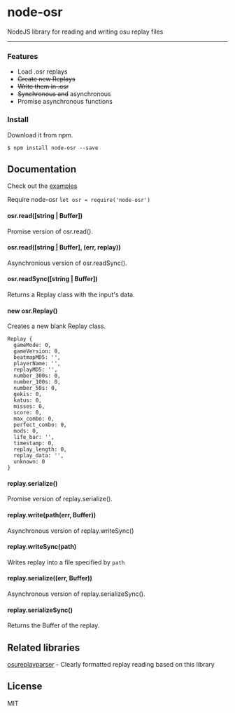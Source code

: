 # node-osr
NodeJS library for reading and writing osu replay files

---

### Features

* Load .osr replays
* ~~Create new Replays~~
* ~~Write them in .osr~~
* ~~Synchronous and~~ asynchronous 
* Promise asynchronous functions

### Install

Download it from npm.

`$ npm install node-osr --save`

## Documentation
Check out the [examples](./examples)

Require node-osr
`let osr = require('node-osr')`

#### osr.read([string | Buffer])
Promise version of osr.read().

#### osr.read([string | Buffer], (err, replay))
Asynchronious version of osr.readSync().

#### osr.readSync([string | Buffer])
Returns a Replay class with the input's data. 

#### new osr.Replay()
Creates a new blank Replay class.
```
Replay {
  gameMode: 0,
  gameVersion: 0,
  beatmapMD5: '',
  playerName: '',
  replayMD5: '',
  number_300s: 0,
  number_100s: 0,
  number_50s: 0,
  gekis: 0,
  katus: 0,
  misses: 0,
  score: 0,
  max_combo: 0,
  perfect_combo: 0,
  mods: 0,
  life_bar: '',
  timestamp: 0,
  replay_length: 0,
  replay_data: '',
  unknown: 0
}
```

#### replay.serialize()
Promise version of replay.serialize().

#### replay.write(path(err, Buffer))
Asynchronous version of replay.writeSync()

#### replay.writeSync(path)
Writes replay into a file specified by `path`

#### replay.serialize((err, Buffer))
Asynchronous version of replay.serializeSync().

#### replay.serializeSync()
Returns the Buffer of the replay.

## Related libraries
[osureplayparser](https://github.com/Swan/osuReplayParser) - Clearly formatted replay reading based on this library

## License
MIT